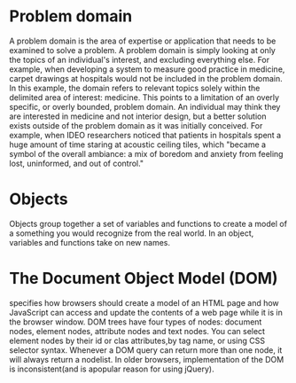 # Problem domain

A problem domain is the area of expertise or application that needs to be examined to solve a problem. A problem domain is
simply looking at only the topics of an individual's interest, and excluding everything else. For example, when developing
a system to measure good practice in medicine, carpet drawings at hospitals would not be included in the problem domain.
In this example, the domain refers to relevant topics solely within the delimited area of interest: medicine.
This points to a limitation of an overly specific, or overly bounded, problem domain.
An individual may think they are interested in medicine and not interior design,
but a better solution exists outside of the problem domain as it was initially conceived.
For example, when IDEO researchers noticed that patients in hospitals spent a huge amount of time staring at
acoustic ceiling tiles, which "became a symbol of the overall ambiance: a mix of boredom and anxiety from feeling lost, uninformed, and out of control."

# Objects 
Objects group together a set of variables and functions to create a model of
a something you would recognize from the real world. In an object, variables and functions take on new names.

# The Document Object Model (DOM)
specifies how browsers should create a model of an HTML page and how JavaScript can access and update the contents of a web page while it is in the browser window.
DOM trees have four types of nodes: document nodes, element nodes, attribute nodes and text nodes.
You can select element nodes by their id or clas attributes,by tag name, or using CSS selector syntax.
Whenever a DOM query can return more than one node, it will always return a nodelist.
In older browsers, implementation of the DOM is inconsistent(and is apopular reason for using jQuery).
